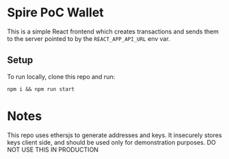 # Spire PoC Wallet
This is a simple React frontend which creates transactions and sends them to the server pointed to by the `REACT_APP_API_URL` env var.

## Setup
To run locally, clone this repo and run:

```
npm i && npm run start
```


# Notes

This repo uses ethersjs to generate addresses and keys. It insecurely stores keys client side, and should be used only for demonstration purposes. DO NOT USE THIS IN PRODUCTION
